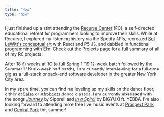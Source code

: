 ```yaml
---
title: "Now"
type: "now"
---
```


I just finished up a stint
attending the [Recurse Center](https://www.recurse.com/) (RC),
a self-directed educational retreat
for programmers looking to improve their skills.
While at Recurse,
I explored my listening history via the Spotify APIs,
recreated [Sol LeWitt's conceptual art](/projects/sol-itude)
with React and P5 JS,
and dabbled in functional programming with Elm.
Check out the [Projects](/projects) page
for a full summary of all of my RC projects.

After 18 (!) weeks at RC
(a full Spring 1 '19 12-week batch
followed by the Summer 1 '19 six-week half batch),
I am currently interviewing for a full-time gig
as a full-stack or back-end software developer
in the greater New York City area.

In my spare time,
you can find me leveling up my skills on the dance floor,
either at [Salsa](https://salsasalsadancestudio.com)
or
[Afrobeats](https://fit4dancenyc.com/) dance classes.
I am currently **obsessed** with the songs
_[Journey](https://open.spotify.com/track/0qjE689Bbbv8nxmhmQQ6eM)_ by Sipprell
and _[In a Spiral](https://open.spotify.com/track/52V5lBmgcqEZCtHjXtJHk9)_ by BIGYUKI ft. YEBBA.
I'm also looking forward
to attending more free live music events
at [Prospect Park](https://www.bricartsmedia.org/events-performances/bric-celebrate-brooklyn-festival)
and [Central Park](https://cityparksfoundation.org/summerstage/)
this summer!
